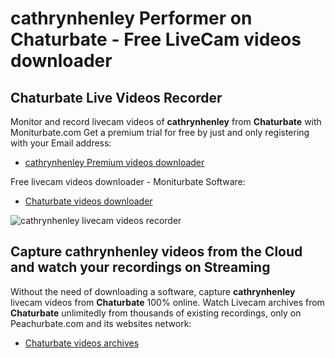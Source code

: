 # cathrynhenley Performer on Chaturbate - Free LiveCam videos downloader

## Chaturbate Live Videos Recorder

Monitor and record livecam videos of **cathrynhenley** from **Chaturbate** with Moniturbate.com
Get a premium trial for free by just and only registering with your Email address:
* [cathrynhenley Premium videos downloader](https://moniturbate.com/request-demo-licence-key.html)

Free livecam videos downloader - Moniturbate Software:
* [Chaturbate videos downloader](https://moniturbate.com/moniturbate-download-software.html)

![cathrynhenley livecam videos recorder](https://peachurnet.com/templates/moniturbate-software.png)


## Capture cathrynhenley videos from the Cloud and watch your recordings on Streaming

Without the need of downloading a software, capture **cathrynhenley** livecam videos from **Chaturbate** 100% online.
Watch Livecam archives from **Chaturbate** unlimitedly from thousands of existing recordings, only on Peachurbate.com and its websites network:
* [Chaturbate videos archives](https://peachurnet.com/)
